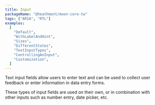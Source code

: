 ```yaml
---
title: Input
packageName: "@heathmont/moon-core-tw"
tags: ["ARIA", "RTL"]
examples:
  [
    "Default",
    "WithLabelAndHint",
    "Sizes",
    "DifferentStates",
    "TextInputTypes",
    "ControllingAnInput",
    "Customization",
  ]
---
```


Text input fields allow users to enter text and can be used to collect user feedback or enter information in data entry forms.

These types of input fields are used on their own, or in combination with other inputs such as number entry, date picker, etc.
